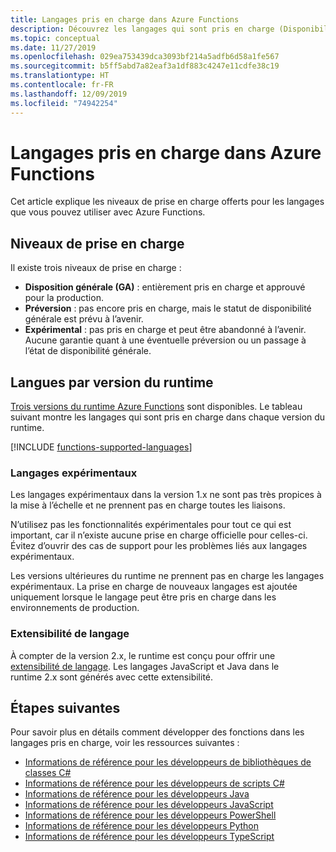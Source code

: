 ```yaml
---
title: Langages pris en charge dans Azure Functions
description: Découvrez les langages qui sont pris en charge (Disponibilité générale) et ceux qui sont en version expérimentale ou en préversion.
ms.topic: conceptual
ms.date: 11/27/2019
ms.openlocfilehash: 029ea753439dca3093bf214a5adfb6d58a1fe567
ms.sourcegitcommit: b5ff5abd7a82eaf3a1df883c4247e11cdfe38c19
ms.translationtype: HT
ms.contentlocale: fr-FR
ms.lasthandoff: 12/09/2019
ms.locfileid: "74942254"
---
```

# <a name="supported-languages-in-azure-functions"></a>Langages pris en charge dans Azure Functions

Cet article explique les niveaux de prise en charge offerts pour les langages que vous pouvez utiliser avec Azure Functions.

## <a name="levels-of-support"></a>Niveaux de prise en charge

Il existe trois niveaux de prise en charge :

* **Disposition générale (GA)** : entièrement pris en charge et approuvé pour la production.
* **Préversion** : pas encore pris en charge, mais le statut de disponibilité générale est prévu à l’avenir.
* **Expérimental** : pas pris en charge et peut être abandonné à l’avenir. Aucune garantie quant à une éventuelle préversion ou un passage à l’état de disponibilité générale.

## <a name="languages-by-runtime-version"></a>Langues par version du runtime 

[Trois versions du runtime Azure Functions](functions-versions.md) sont disponibles. Le tableau suivant montre les langages qui sont pris en charge dans chaque version du runtime.

[!INCLUDE [functions-supported-languages](../../includes/functions-supported-languages.md)]

### <a name="experimental-languages"></a>Langages expérimentaux

Les langages expérimentaux dans la version 1.x ne sont pas très propices à la mise à l’échelle et ne prennent pas en charge toutes les liaisons.

N’utilisez pas les fonctionnalités expérimentales pour tout ce qui est important, car il n’existe aucune prise en charge officielle pour celles-ci. Évitez d’ouvrir des cas de support pour les problèmes liés aux langages expérimentaux. 

Les versions ultérieures du runtime ne prennent pas en charge les langages expérimentaux. La prise en charge de nouveaux langages est ajoutée uniquement lorsque le langage peut être pris en charge dans les environnements de production. 

### <a name="language-extensibility"></a>Extensibilité de langage

À compter de la version 2.x, le runtime est conçu pour offrir une [extensibilité de langage](https://github.com/Azure/azure-webjobs-sdk-script/wiki/Language-Extensibility). Les langages JavaScript et Java dans le runtime 2.x sont générés avec cette extensibilité.

## <a name="next-steps"></a>Étapes suivantes

Pour savoir plus en détails comment développer des fonctions dans les langages pris en charge, voir les ressources suivantes :

+ [Informations de référence pour les développeurs de bibliothèques de classes C#](functions-dotnet-class-library.md)
+ [Informations de référence pour les développeurs de scripts C#](functions-reference-csharp.md)
+ [Informations de référence pour les développeurs Java](functions-reference-java.md)
+ [Informations de référence pour les développeurs JavaScript](functions-reference-node.md)
+ [Informations de référence pour les développeurs PowerShell](functions-reference-powershell.md)
+ [Informations de référence pour les développeurs Python](functions-reference-python.md)
+ [Informations de référence pour les développeurs TypeScript](functions-reference-node.md#typescript)

